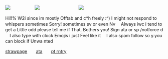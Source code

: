 ![](https://file.garden/ZdF6HcRP03Bv1I7q/IMG_1931.gif)　　 　　　  ![](https://file.garden/ZdF6HcRP03Bv1I7q/IMG_1930.gif)　　 　　　 　　　  ![](https://file.garden/ZdF6HcRP03Bv1I7q/IMG_1929.gif)

Hi!!% W2i since im mostly Offtab and c*h freely :^) I might not respond to whispers sometimes Sorry! sometimes sv or even Nv 　Always iwc i tend to get a Little odd please tell me if That. Bothers you! Sign ata or sp /notforce d 　I also type with clock Emojis i just Feel like it 　I also spam follow so y.you can block if Unwa nted

[strawpage](https://ch547.straw.page)　　[ata](https://timeline.atabook.org)　　[pt rntry](https://rentry.co/8pm)
